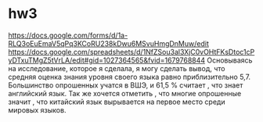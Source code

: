 # hw3
https://docs.google.com/forms/d/1a-RLQ3oEuEmaV5qPq3KCoRU238kDwu6MSvuHmgDnMuw/edit
https://docs.google.com/spreadsheets/d/1NfZSou3al3XjC0vOHtFKsDtoc1cPyDTxuTMgZ5tVrLA/edit#gid=1027364565&fvid=1679768844
Основываясь на исследование, которое я сделала, я могу сделать вывод, что средняя оценка знания уровня своего языка равно приблизительно 5,7. Большинство опрошенных учатся в ВШЭ, и 61,5 % считает , что знает английский язык. Так же хочется отметить , что многие опрошенные значит , что китайский язык вырывается на первое место среди мировых языков.
